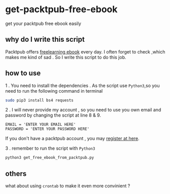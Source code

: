 # get-packtpub-free-ebook
get your packtpub free ebook easily


## why do I write this script

Packtpub offers [freelearning ebook](https://www.packtpub.com/packt/offers/free-learning)  every day. I often forget to check ,which makes me kind of sad . So I write this script to do this job.

## how to use

1 .  You need to install the dependencies . As the script use `Python3`,so you need to run the following command in terminal
```bash
sudo pip3 install bs4 requests
```

2 .  I will never provide my account , so you need to use you own email and password by changing the script at line 8 & 9. 
``` python3
EMAIL = 'ENTER YOUR EMAIL HERE'
PASSWORD = 'ENTER YOUR PASSWORD HERE'
```
If you don't have a packtpub account , you may [register at here](https://www.packtpub.com/register).

3 . remember to run the script with `Python3`
``` bash
python3 get_free_ebook_from_packtpub.py
```

## others
what about using `crontab` to make it even more convinient ?
